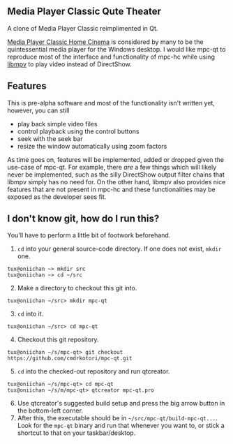## Media Player Classic Qute Theater

A clone of Media Player Classic reimplimented in Qt.

[Media Player Classic Home Cinema] is considered by many to be the
quintessential media player for the Windows desktop.  I would like mpc-qt to
reproduce most of the interface and functionality of mpc-hc while using
[libmpv] to play video instead of DirectShow.

## Features
This is pre-alpha software and most of the functionality isn't written yet,
however, you can still
* play back simple video files
* control playback using the control buttons
* seek with the seek bar
* resize the window automatically using zoom factors

As time goes on, features will be implemented, added or dropped given the
use-case of mpc-qt.  For example, there *are* a few things which will likely
never be implemented, such as the silly DirectShow output filter chains that
libmpv simply has no need for.  On the other hand, libmpv also provides nice
features that are not present in mpc-hc and these functionalities may be
exposed as the developer sees fit.

## I don't know git, how do I run this?
You'll have to perform a little bit of footwork beforehand.

1. `cd` into your general source-code directory. If one does not exist, `mkdir` one.
```
tux@oniichan ~> mkdir src
tux@oniichan ~> cd ~/src
```
2. Make a directory to checkout this git into.
```
tux@oniichan ~/src> mkdir mpc-qt
```
3. `cd` into it.
```
tux@oniichan ~/src> cd mpc-qt
```
4. Checkout this git repository.
```
tux@oniichan ~/s/mpc-qt> git checkout https://github.com/cmdrkotori/mpc-qt.git
```
5. `cd` into the checked-out repository and run qtcreator.
```
tux@oniichan ~/s/mpc-qt> cd mpc-qt
tux@oniichan ~/s/m/mpc-qt> qtcreator mpc-qt.pro
```
6. Use qtcreator's suggested build setup and press the big arrow button in the bottom-left corner.
7. After this, the executable should be in `~/src/mpc-qt/build-mpc-qt...`. Look for the `mpc-qt` binary and run that whenever you want to, or stick a shortcut to that on your taskbar/desktop.

[Media Player Classic Home Cinema]:https://mpc-hc.org/
[libmpv]:https://github.com/mpv-player/mpv
[bomi]:https://github.com/xylosper/bomi
[baka]:https://github.com/u8sand/Baka-MPlayer

